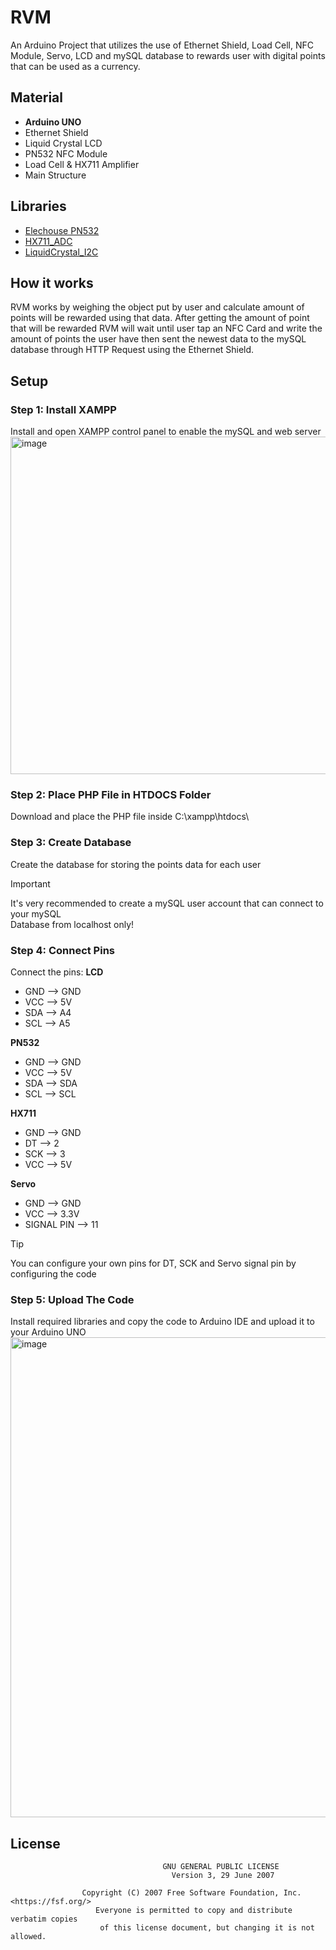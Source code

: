 # **RVM**
An Arduino Project that utilizes the use of Ethernet Shield, Load Cell, NFC Module, Servo, LCD and mySQL database to rewards user with digital points that can be used as a currency. 

## Material
  - **Arduino UNO**
  - Ethernet Shield
  - Liquid Crystal LCD
  - PN532 NFC Module
  - Load Cell & HX711 Amplifier
  - Main Structure

## Libraries
  - [Elechouse PN532](https://github.com/elechouse/PN532)
  - [HX711_ADC](https://github.com/olkal/HX711_ADC)
  - [LiquidCrystal_I2C](https://github.com/NoXystics/Arduino-RVM/edit/main/README.md)

## How it works
  RVM works by weighing the object put by user and calculate amount of points will be rewarded using that data. After getting the amount of point that will be rewarded RVM will wait until user tap an NFC Card and write the amount of points the user have then sent the newest data to the mySQL database through HTTP Request using the Ethernet Shield. 

## Setup
  ### Step 1: Install XAMPP
  Install and open XAMPP control panel to enable the mySQL and web server
  <img width="832" height="540" alt="image" src="https://github.com/user-attachments/assets/ca79b689-6a3b-40cb-bbc8-a2688efdc8c6" />

  ### Step 2: Place PHP File in HTDOCS Folder
  Download and place the PHP file inside C:\xampp\htdocs\

  ### Step 3: Create Database
  Create the database for storing the points data for each user

  > [!IMPORTANT]
  > It's very recommended to create a mySQL user account that can connect to your mySQL\
  > Database from localhost only!

  ### Step 4: Connect Pins
  Connect the pins: 
  **LCD**
  - GND --> GND
  - VCC --> 5V
  - SDA --> A4
  - SCL --> A5

  **PN532**
  - GND --> GND
  - VCC --> 5V
  - SDA --> SDA
  - SCL --> SCL

  **HX711**
  - GND --> GND
  - DT  --> 2
  - SCK --> 3
  - VCC --> 5V

  **Servo**
  - GND --> GND
  - VCC --> 3.3V
  - SIGNAL PIN --> 11
  > [!TIP]
  > You can configure your own pins for DT, SCK and Servo signal pin by configuring the code
  
  
  ### Step 5: Upload The Code
  Install required libraries and copy the code to Arduino IDE and upload it to your Arduino UNO
  <img width="1366" height="768" alt="image" src="https://github.com/user-attachments/assets/a44f6caa-edea-4df0-95a6-552b1ef08156" />

  ## License 

  ```
                                    GNU GENERAL PUBLIC LICENSE
                                      Version 3, 29 June 2007

                  Copyright (C) 2007 Free Software Foundation, Inc. <https://fsf.org/>
                     Everyone is permitted to copy and distribute verbatim copies
                      of this license document, but changing it is not allowed.
  ```
  
